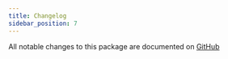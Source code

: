 ```yaml
---
title: Changelog
sidebar_position: 7
---
```


All notable changes to this package are documented on [GitHub](https://github.com/Javaabu/paperless/blob/main/CHANGELOG.md)


